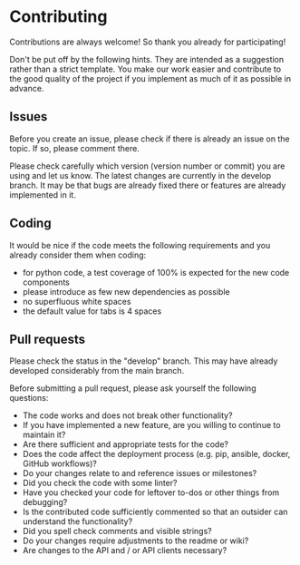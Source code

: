 # Contributing

Contributions are always welcome!
So thank you already for participating!

Don't be put off by the following hints.
They are intended as a suggestion rather than a strict template.
You make our work easier and contribute to the good quality of the project if you implement as much of it as possible in advance.

## Issues

Before you create an issue, please check if there is already an issue on the topic.
If so, please comment there.

Please check carefully which version (version number or commit) you are using and let us know.
The latest changes are currently in the develop branch.
It may be that bugs are already fixed there or features are already implemented in it.

## Coding

It would be nice if the code meets the following requirements and you already consider them when coding:

* for python code, a test coverage of 100% is expected for the new code components
* please introduce as few new dependencies as possible
* no superfluous white spaces
* the default value for tabs is 4 spaces

## Pull requests

Please check the status in the "develop" branch. This may have already developed considerably from the main branch.

Before submitting a pull request, please ask yourself the following questions:

* The code works and does not break other functionality?
* If you have implemented a new feature, are you willing to continue to maintain it?
* Are there sufficient and appropriate tests for the code?
* Does the code affect the deployment process (e.g. pip, ansible, docker, GitHub workflows)?
* Do your changes relate to and reference issues or milestones?
* Did you check the code with some linter?
* Have you checked your code for leftover to-dos or other things from debugging?
* Is the contributed code sufficiently commented so that an outsider can understand the functionality?
* Did you spell check comments and visible strings?
* Do your changes require adjustments to the readme or wiki?
* Are changes to the API and / or API clients necessary?
